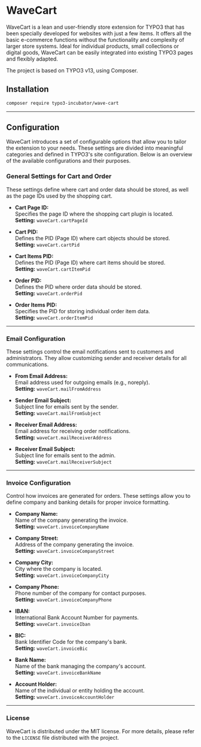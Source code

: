 # WaveCart

WaveCart is a lean and user-friendly store extension for TYPO3 that has been specially developed for websites with just a few items. It offers all the basic e-commerce functions without the
functionality and complexity of larger store systems. Ideal for individual products, small collections or digital goods, WaveCart can be easily integrated into existing TYPO3 pages and flexibly
adapted.

The project is based on TYPO3 v13, using Composer.

## Installation

```sh
composer require typo3-incubator/wave-cart
```

---

## Configuration

WaveCart introduces a set of configurable options that allow you to tailor the extension to your needs. These settings are divided into meaningful categories and defined in TYPO3's site configuration.
Below is an overview of the available configurations and their purposes.

### General Settings for Cart and Order

These settings define where cart and order data should be stored, as well as the page IDs used by the shopping cart. <br>

- **Cart Page ID:** <br>
  Specifies the page ID where the shopping cart plugin is located. <br>
  **Setting:** `waveCart.cartPageId` <br>

- **Cart PID:** <br>
  Defines the PID (Page ID) where cart objects should be stored. <br>
  **Setting:** `waveCart.cartPid` <br>

- **Cart Items PID:** <br>
  Defines the PID (Page ID) where cart items should be stored. <br>
  **Setting:** `waveCart.cartItemPid` <br>

- **Order PID:** <br>
  Defines the PID where order data should be stored. <br>
  **Setting:** `waveCart.orderPid` <br>

- **Order Items PID:** <br>
  Specifies the PID for storing individual order item data. <br>
  **Setting:** `waveCart.orderItemPid` <br>

---

### Email Configuration

These settings control the email notifications sent to customers and administrators. They allow customizing sender and receiver details for all communications.

- **From Email Address:** <br>
  Email address used for outgoing emails (e.g., noreply). <br>
  **Setting:** `waveCart.mailFromAddress` <br>

- **Sender Email Subject:** <br>
  Subject line for emails sent by the sender. <br>
  **Setting:** `waveCart.mailFromSubject` <br>

- **Receiver Email Address:** <br>
  Email address for receiving order notifications. <br>
  **Setting:** `waveCart.mailReceiverAddress` <br>

- **Receiver Email Subject:** <br>
  Subject line for emails sent to the admin. <br>
  **Setting:** `waveCart.mailReceiverSubject` <br>

---

### Invoice Configuration

Control how invoices are generated for orders. These settings allow you to define company and banking details for proper invoice formatting.

- **Company Name:** <br>
  Name of the company generating the invoice. <br>
  **Setting:** `waveCart.invoiceCompanyName` <br>

- **Company Street:** <br>
  Address of the company generating the invoice. <br>
  **Setting:** `waveCart.invoiceCompanyStreet` <br>

- **Company City:** <br>
  City where the company is located. <br>
  **Setting:** `waveCart.invoiceCompanyCity` <br>

- **Company Phone:** <br>
  Phone number of the company for contact purposes. <br>
  **Setting:** `waveCart.invoiceCompanyPhone` <br>

- **IBAN:** <br>
  International Bank Account Number for payments. <br>
  **Setting:** `waveCart.invoiceIban` <br>

- **BIC:** <br>
  Bank Identifier Code for the company's bank. <br>
  **Setting:** `waveCart.invoiceBic` <br>

- **Bank Name:** <br>
  Name of the bank managing the company's account. <br>
  **Setting:** `waveCart.invoiceBankName` <br>

- **Account Holder:** <br>
  Name of the individual or entity holding the account. <br>
  **Setting:** `waveCart.invoiceAccountHolder` <br>

---

### License

WaveCart is distributed under the MIT license. For more details, please refer to the `LICENSE` file distributed with the project.
